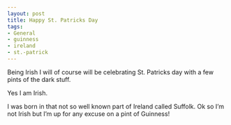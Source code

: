 ```yaml
---
layout: post
title: Happy St. Patricks Day
tags:
- General
- guinness
- ireland
- st.-patrick
---
```

Being Irish I will of course will be celebrating St. Patricks day with a few pints of the dark stuff.

Yes I am Irish.

I was born in that not so well known part of Ireland called Suffolk.
Ok so I’m not Irish but I’m up for any excuse on a pint of Guinness!
